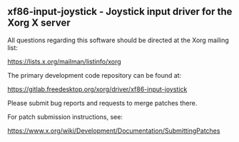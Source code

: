 xf86-input-joystick - Joystick input driver for the Xorg X server
-----------------------------------------------------------------

All questions regarding this software should be directed at the
Xorg mailing list:

  https://lists.x.org/mailman/listinfo/xorg

The primary development code repository can be found at:

  https://gitlab.freedesktop.org/xorg/driver/xf86-input-joystick

Please submit bug reports and requests to merge patches there.

For patch submission instructions, see:

  https://www.x.org/wiki/Development/Documentation/SubmittingPatches

